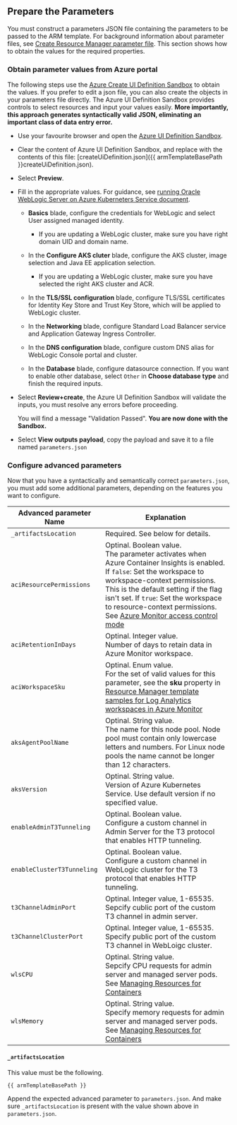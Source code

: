 ## Prepare the Parameters

You must construct a parameters JSON file containing the parameters to be passed to the ARM template.
For background information about parameter files, see [Create Resource Manager parameter file](https://docs.microsoft.com/en-us/azure/azure-resource-manager/templates/parameter-files). 
This section shows how to obtain the values for the required properties.

### Obtain parameter values from Azure portal

The following steps use the [Azure Create UI Definition Sandbox](https://portal.azure.com/?feature.customPortal=false#blade/Microsoft_Azure_CreateUIDef/SandboxBlade) to obtain the values. If you prefer to edit a json file, you can also create the objects in your parameters file directly. The Azure UI Definition Sandbox provides controls to select resources and input your values easily.  **More importantly, this approach generates syntactically valid JSON, eliminating an important class of data entry error.**

- Use your favourite browser and open the [Azure UI Definition Sandbox](https://portal.azure.com/?feature.customPortal=false#blade/Microsoft_Azure_CreateUIDef/SandboxBlade).

- Clear the content of Azure UI Definition Sandbox, and replace with the contents of this file: [createUiDefinition.json]({{ armTemplateBasePath }}createUiDefinition.json).

- Select **Preview**.

- Fill in the appropriate values. For guidance, see [running Oracle WebLogic Server on Azure Kuberneters Service document](https://oracle.github.io/weblogic-kubernetes-operator/userguide/aks/).

  - **Basics** blade, configure the credentials for WebLogic and select User assigned managed identity.

    - If you are updating a WebLogic cluster, make sure you have right domain UID and domain name.

  - In the **Configure AKS cluter** blade, configure the AKS cluster, image selection and Java EE application selection.

    - If you are updating a WebLogic cluster, make sure you have selected the right AKS cluster and ACR.

  - In the **TLS/SSL configuration** blade, configure TLS/SSL certificates for Identity Key Store and Trust Key Store, which will be applied to WebLogic cluster.

  - In the **Networking** blade, configure Standard Load Balancer service and Application Gateway Ingress Controller.

  - In the **DNS configuration** blade, configure custom DNS alias for WebLogic Console portal and cluster.

  - In the **Database** blade, configure datasource connection. If you want to enable other database, select `Other` in **Choose database type** and finish the required inputs.

- Select **Review+create**, the Azure UI Definition Sandbox will validate the inputs, you must resolve any errors before proceeding.

  You will find a message "Validation Passed".  **You are now done with the Sandbox.**

- Select **View outputs payload**, copy the payload and save it to a file named `parameters.json`

### Configure advanced parameters

Now that you have a syntactically and semantically correct `parameters.json`, you must add some additional parameters, depending on the features you want to configure.

| Advanced parameter Name | Explanation |
|----------------|-------------|
| `_artifactsLocation`| Required. See below for details. |
| `aciResourcePermissions`| Optinal. Boolean value. <br> The parameter activates when Azure Container Insights is enabled. If `false`: Set the workspace to workspace-context permissions. This is the default setting if the flag isn't set. If `true`: Set the workspace to resource-context permissions. See [Azure Monitor access control mode](https://docs.microsoft.com/en-us/azure/azure-monitor/logs/manage-access#configure-access-control-mode) |
| `aciRetentionInDays`| Optinal. Integer value. <br> Number of days to retain data in Azure Monitor workspace. |
| `aciWorkspaceSku`| Optinal. Enum value. <br> For the set of valid values for this parameter, see the **sku** property in [Resource Manager template samples for Log Analytics workspaces in Azure Monitor](https://docs.microsoft.com/en-us/azure/azure-monitor/logs/resource-manager-workspace#template-file) |
| `aksAgentPoolName` | Optinal. String value. <br> The name for this node pool. Node pool must contain only lowercase letters and numbers. For Linux node pools the name cannot be longer than 12 characters. |
| `aksVersion`| Optinal. String value. <br> Version of Azure Kubernetes Service. Use default version if no specified value. |
| `enableAdminT3Tunneling`| Optinal. Boolean value. <br> Configure a custom channel in Admin Server for the T3 protocol that enables HTTP tunneling. |
| `enableClusterT3Tunneling` | Optinal. Boolean value. <br> Configure a custom channel in WebLogic cluster for the T3 protocol that enables HTTP tunneling. |
| `t3ChannelAdminPort` | Optinal. Integer value, 1-65535. <br> Sepcify cublic port of the custom T3 channel in admin server. |
| `t3ChannelClusterPort` | Optinal. Integer value, 1-65535. <br> Specify public port of the custom T3 channel in WebLoigc cluster. |
| `wlsCPU` | Optinal. String value. <br> Sepcify CPU requests for admin server and managed server pods. See [Managing Resources for Containers](https://kubernetes.io/docs/concepts/configuration/manage-resources-containers/)|
| `wlsMemory` | Optinal. String value. <br> Specify memory requests for admin server and managed server pods. See [Managing Resources for Containers](https://kubernetes.io/docs/concepts/configuration/manage-resources-containers/)|


#### `_artifactsLocation`

This value must be the following.

```bash
{{ armTemplateBasePath }}
```

Append the expected advanced parameter to `parameters.json`. And make sure `_artifactsLocation` is present with the value shown above in `parameters.json`.
